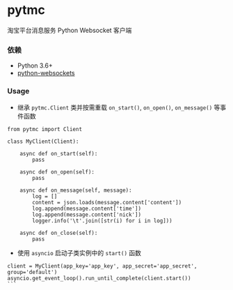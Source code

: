 pytmc
====
淘宝平台消息服务 Python Websocket 客户端


### 依赖
* Python 3.6+
* [python-websockets](https://pypi.org/project/websockets/)


### Usage

* 继承 `pytmc.Client` 类并按需重载 `on_start()`, `on_open()`, `on_message()` 等事件函数

```
from pytmc import Client

class MyClient(Client):

    async def on_start(self):
        pass

    async def on_open(self):
        pass

    async def on_message(self, message):
        log = []
        content = json.loads(message.content['content'])
        log.append(message.content['time'])
        log.append(message.content['nick'])
        logger.info('\t'.join([str(i) for i in log]))

    async def on_close(self):
        pass
```

* 使用 `asyncio` 启动子类实例中的 `start()` 函数

````
client = MyClient(app_key='app_key', app_secret='app_secret', group='default')
asyncio.get_event_loop().run_until_complete(client.start())
```
